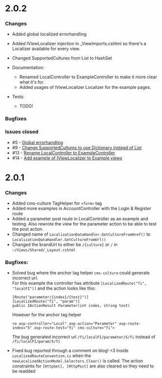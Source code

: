 # 2.0.2

### Changes
* Added global localized errorhandling
* Added IViewLocalizer injection in _ViewImports.cshtml so there's a Localizer available for every view.
* Changed SupportedCultures from List<string> to HashSet<string>

* Documentation:
    * Renamed LocalController to ExampleController to make it more clear what it's for.
    * Added usages of IViewLocalizer Localizer for the example pages.

* Tests:
    * TODO!

### Bugfixes

### Issues closed

* #5    - [Global errorhandling](../../issues/5)
* #9    - [Change SupportedCultures to use Dictionary instead of List](../../issues/9)
* #13   - [Rename LocalController to ExampleController](../../issues/13)
* #14   - [Add example of IViewLocalizer to Example views](../../issues/14)

# 2.0.1

### Changes

* Added cms-culture TagHelper for `<form>` tag 
* Added more examples in AccountController with the Login & Register route
* Added a parameter post route in LocalController as an example and testing.
    Also rewrote the view for the parameter action to be able to test the post action.
* Changed name of `LocalizationDataHandler.GetCultureFromHref()` to `LocalizationDataHandler.GetCultureFromUrl()`
* Changed the brandUrl to either be `/{culture}` or `/` in `~/Views/Shared/_Layout.cshtml`

### Bugfixes: 
*   Solved bug where the anchor tag helper `cms-culture` could generate incorrect url.    
    For this example the controller has attribute `[LocalizedRoute("fi", "localFI")]` 
    and the action looks like this: 
    ```
    [Route("parameter/{index}/{test}")]
    [LocalizedRoute("fi", "param")]
    public IActionResult Parameter(int index, string test)
    ```    
    However for the anchor tag helper 
    
    `<a asp-controller="Local" asp-action="Parameter" asp-route-index="5" asp-route-test="fi" cms-culture="fi">`
    
    The bug generated incorrect url `/fi/localFI/parameter/5/fi` instead of `/fi/localFI/param/5/fi`   
	    
* Fixed bug reported through a comment on blog! <3
    Inside `LocalizedRouteConvention.cs` when the `newLocalizedActionModel.Selectors.Clear()` is called.
    The action constraints for `[HttpGet], [HttpPost]` are also cleared so they need to be readded
		
